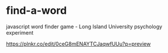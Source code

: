 # find-a-word
javascript word finder game - Long Island University psychology experiment

https://plnkr.co/edit/0ceG8mENAYTCJaqwfUUu?p=preview
